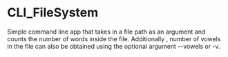 # CLI_FileSystem
Simple command line app that takes in a file path as an argument and counts the number of words inside the file. Additionally , number of vowels in the file can also be obtained using the optional argument --vowels or -v. 
